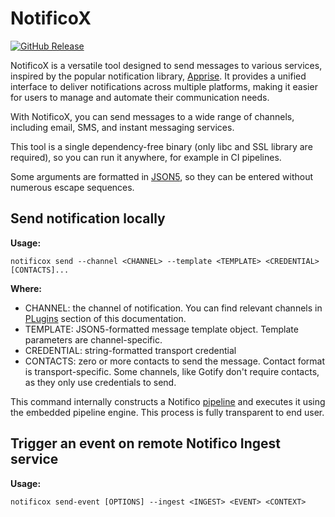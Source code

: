 # NotificoX

[![GitHub Release](https://img.shields.io/github/v/release/notificohq/notifico?style=for-the-badge)](https://github.com/notificohq/notifico/releases/latest)

NotificoX is a versatile tool designed to send messages to various services, inspired by the popular notification library, [Apprise](https://github.com/caronc/apprise).
It provides a unified interface to deliver notifications across multiple platforms, making it easier for users to manage and automate their communication needs.

With NotificoX, you can send messages to a wide range of channels, including email, SMS, and instant messaging services.

This tool is a single dependency-free binary (only libc and SSL library are required), so you can run it anywhere,
for example in CI pipelines.

Some arguments are formatted in [JSON5](https://json5.org/), so they can be entered without numerous escape sequences.

## Send notification locally
**Usage:**
```shell
notificox send --channel <CHANNEL> --template <TEMPLATE> <CREDENTIAL> [CONTACTS]...
```

**Where:**

- CHANNEL: the channel of notification. You can find relevant channels in [PLugins](plugins/core.md) section of this documentation.
- TEMPLATE: JSON5-formatted message template object. Template parameters are channel-specific.
- CREDENTIAL: string-formatted transport credential
- CONTACTS: zero or more contacts to send the message. Contact format is transport-specific. Some channels, like Gotify don't require contacts, as they only use credentials to send.

This command internally constructs a Notifico [pipeline](pipeline.md) and executes it using the embedded pipeline engine.
This process is fully transparent to end user.

## Trigger an event on remote Notifico Ingest service
**Usage:**
```shell
notificox send-event [OPTIONS] --ingest <INGEST> <EVENT> <CONTEXT>
```
